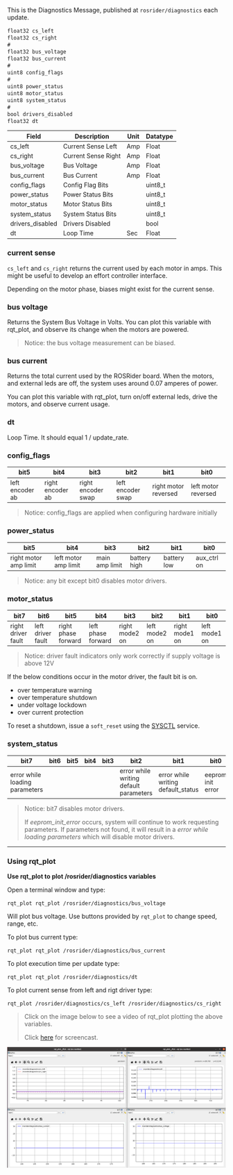 This is the Diagnostics Message, published at `rosrider/diagnostics` each update.

```console
float32 cs_left
float32 cs_right
#
float32 bus_voltage
float32 bus_current
#
uint8 config_flags
#
uint8 power_status
uint8 motor_status
uint8 system_status
#
bool drivers_disabled
float32 dt
```


| Field              | Description         | Unit | Datatype |
| ------------------ | ------------------- | ---- | -------- |
| cs\_left           | Current Sense Left  | Amp  | Float    |
| cs\_right          | Current Sense Right | Amp  | Float    |
| bus\_voltage       | Bus Voltage         | Amp  | Float    |
| bus\_current       | Bus Current         | Amp  | Float    |
| config\_flags      | Config Flag Bits    |      | uint8_t  |
| power\_status      | Power Status Bits   |      | uint8_t  |
| motor\_status      | Motor Status Bits   |      | uint8_t  |
| system\_status     | System Status Bits  |      | uint8_t  |
| drivers\_disabled  | Drivers Disabled    |      | bool     |
| dt                 | Loop Time           | Sec  | Float    |


### current sense 

`cs_left` and `cs_right` returns the current used by each motor in amps. This might be useful to develop an effort controller interface.

Depending on the motor phase, biases might exist for the current sense.

### bus voltage

Returns the System Bus Voltage in Volts. You can plot this variable with rqt_plot, and observe its change when the motors are powered.

>Notice: the bus voltage measurement can be biased.

### bus current

Returns the total current used by the ROSRider board. When the motors, and external leds are off, the system uses around 0.07 amperes of power.

You can plot this variable with rqt_plot, turn on/off external leds, drive the motors, and observe current usage.

### dt

Loop Time. It should equal 1 / update_rate.

### config_flags

| bit5 | bit4 | bit3 | bit2 | bit1 | bit0 |
| ---- | ---- | ---- | ---- | ---- | ---- | 
| left encoder ab | right encoder ab | right encoder swap | left encoder swap | right motor reversed | left motor reversed |

>Notice: config_flags are applied when configuring hardware initially

### power_status

| bit5 | bit4 | bit3 | bit2 | bit1 | bit0 |
| ---- | ---- | ---- | ---- | ---- | ---- | 
| right motor amp limit | left motor amp limit | main amp limit | battery high | battery low | aux_ctrl on

>Notice: any bit except bit0 disables motor drivers.

### motor_status

| bit7 | bit6 | bit5 | bit4 | bit3 | bit2 | bit1 | bit0 |
| ---- | ---- | ---- | ---- | ---- | ---- | ---- | ---- |
| right driver fault | left driver fault | right phase forward | left phase forward | right mode2 on | left mode2 on | right mode1 on | left mode1 on |

>Notice: driver fault indicators only work correctly if supply voltage is above 12V

If the below conditions occur in the motor driver, the fault bit is on.

- over temperature warning
- over temperature shutdown
- under voltage lockdown
- over current protection

To reset a shutdown, issue a `soft_reset` using the [SYSCTL](SERVICES.md) service. 

### system_status

| bit7 | bit6 | bit5 | bit4 | bit3 | bit2 | bit1 | bit0 |
| ---- | ---- | ---- | ---- | ---- | ---- | ---- | ---- | 
| error while loading parameters | | | | | error while writing default parameters | error while writing default_status | eeprom init error

>Notice: bit7 disables motor drivers.
> 
>If *eeprom_init_error* occurs, system will continue to work requesting parameters. If parameters not found, it will result in a *error while loading parameters* which will disable motor drivers.

---

### Using rqt_plot

**Use rqt_plot to plot /rosrider/diagnostics variables**

Open a terminal window and type:

```console
rqt_plot rqt_plot /rosrider/diagnostics/bus_voltage
```

Will plot bus voltage. Use buttons provided by `rqt_plot` to change speed, range, etc.

To plot bus current type:

```console
rqt_plot rqt_plot /rosrider/diagnostics/bus_current
```

To plot execution time per update type:

```console
rqt_plot rqt_plot /rosrider/diagnostics/dt
```

To plot current sense from left and rigt driver type:

```console
rqt_plot /rosrider/diagnostics/cs_left /rosrider/diagnostics/cs_right
```

>Click on the image below to see a video of rqt_plot plotting the above variables.
>
>Click [here](https://raw.githubusercontent.com/ROSRider/rosrider_doc/main/webm/rqt_plot.webm) for screencast.

[![rqt_plot](https://raw.githubusercontent.com/ROSRider/rosrider_doc/main/img/rqt_plot.png)](https://www.youtube.com/watch?v=kgWcXQgxFSU "rqt_plot demo")